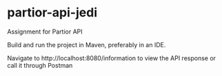 # partior-api-jedi
Assignment for Partior API

Build and run the project in Maven, preferably in an IDE.

Navigate to http://localhost:8080/information to view the API response or call it through Postman
